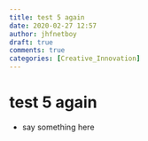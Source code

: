 ```yaml
---
title: test 5 again
date: 2020-02-27 12:57
author: jhfnetboy
draft: true
comments: true
categories: [Creative_Innovation]
---
```

# test 5 again
+ say something here
